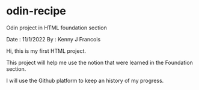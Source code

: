 # odin-recipe
Odin project in HTML foundation section

Date : 11/1/2022
By : Kenny J Francois

Hi, this is my first HTML project.

This project will help me use the notion that were learned in the 
Foundation section.

I will use the Github platform to keep an history of my progress.

